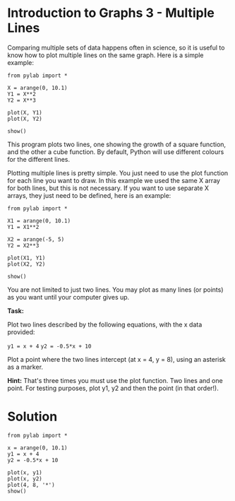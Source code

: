 # Introduction to Graphs 3 - Multiple Lines

Comparing multiple sets of data happens often in science, so it is useful to know how to plot multiple lines on the same graph. Here is a simple example:

```
from pylab import *

X = arange(0, 10.1)
Y1 = X**2
Y2 = X**3

plot(X, Y1)
plot(X, Y2)

show()

```

This program plots two lines, one showing the growth of a square function, and the other a cube function. By default, Python will use different colours for the different lines. 

Plotting multiple lines is pretty simple. You just need to use the plot function for each line you want to draw. In this example we used the same X array for both lines, but this is not necessary. If you want to use separate X arrays, they just need to be defined, here is an example:


```
from pylab import *

X1 = arange(0, 10.1)
Y1 = X1**2

X2 = arange(-5, 5)
Y2 = X2**3

plot(X1, Y1)
plot(X2, Y2)

show()

```

You are not limited to just two lines. You may plot as many lines (or points) as you want until your computer gives up. 

**Task:**

Plot two lines described by the following equations, with the x data provided:

`y1 = x + 4`
`y2 = -0.5*x + 10`

Plot a point where the two lines intercept (at x = 4, y = 8), using an asterisk as a marker.

**Hint:** That's three times you must use the plot function. Two lines and one point. 
For testing purposes, plot y1, y2 and then the point (in that order!).


# Solution

```
from pylab import *

x = arange(0, 10.1)
y1 = x + 4
y2 = -0.5*x + 10

plot(x, y1)
plot(x, y2)
plot(4, 8, '*')
show()

```
